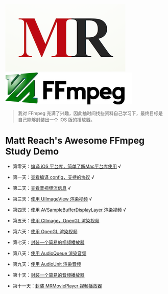 
![](md/imgs/MR-16-9.png)[![](md/imgs/ffmpeg.png)](http://ffmpeg.org/) 


> 我对 FFmpeg 充满了兴趣，因此抽时间找些资料自己学习下，最终目标是自己能够封装出一个 iOS 版的播放器。

# Matt Reach's Awesome FFmpeg Study Demo


- 第零天：[编译 iOS 平台库，简单了解Mac平台库使用](md/000.md) √

- 第一天：[查看编译 config，支持的协议](md/001.md) √

- 第二天：[查看音视频流信息](md/002.md) √

- 第三天：[使用 UIImageView 渲染视频](md/003.md) √

- 第四天：[使用 AVSampleBufferDisplayLayer 渲染视频](md/004.md) √

- 第五天：[使用 CIImage，OpenGL 渲染视频](md/005.md)

- 第六天：[使用 OpenGL 渲染视频](md/006.md)

- 第七天：[封装一个简易的视频播放器](md/0077.md)

- 第八天：[使用 AudioQueue 渲染音频](md/008.md)

- 第九天：[使用 AudioUnit 渲染音频](md/009.md)

- 第十天：[封装一个简易的音频播放器](md/010.md)

- 第十一天：[封装 MRMoviePlayer 视频播放器](md/011.md)
